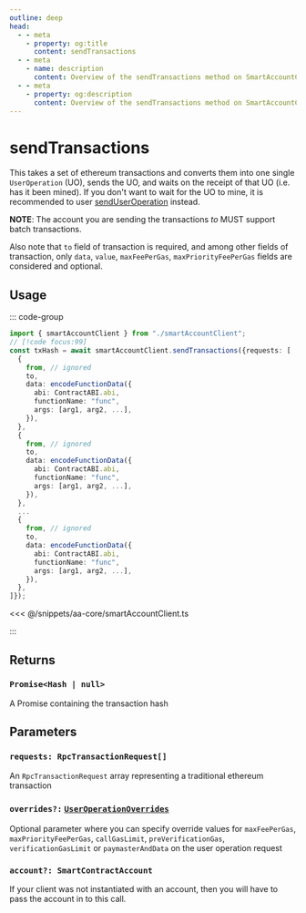 ```yaml
---
outline: deep
head:
  - - meta
    - property: og:title
      content: sendTransactions
  - - meta
    - name: description
      content: Overview of the sendTransactions method on SmartAccountClient
  - - meta
    - property: og:description
      content: Overview of the sendTransactions method on SmartAccountClient
---
```


# sendTransactions

This takes a set of ethereum transactions and converts them into one single `UserOperation` (UO), sends the UO, and waits on the receipt of that UO (i.e. has it been mined). If you don't want to wait for the UO to mine, it is recommended to user [sendUserOperation](./sendUserOperation) instead.

**NOTE**: The account you are sending the transactions _to_ MUST support batch transactions.

Also note that `to` field of transaction is required, and among other fields of transaction, only `data`, `value`, `maxFeePerGas`, `maxPriorityFeePerGas` fields are considered and optional.

## Usage

::: code-group

```ts [example.ts]
import { smartAccountClient } from "./smartAccountClient";
// [!code focus:99]
const txHash = await smartAccountClient.sendTransactions({requests: [
  {
    from, // ignored
    to,
    data: encodeFunctionData({
      abi: ContractABI.abi,
      functionName: "func",
      args: [arg1, arg2, ...],
    }),
  },
  {
    from, // ignored
    to,
    data: encodeFunctionData({
      abi: ContractABI.abi,
      functionName: "func",
      args: [arg1, arg2, ...],
    }),
  },
  ...
  {
    from, // ignored
    to,
    data: encodeFunctionData({
      abi: ContractABI.abi,
      functionName: "func",
      args: [arg1, arg2, ...],
    }),
  },
]});
```

<<< @/snippets/aa-core/smartAccountClient.ts

:::

## Returns

### `Promise<Hash | null>`

A Promise containing the transaction hash

## Parameters

### `requests: RpcTransactionRequest[]`

An `RpcTransactionRequest` array representing a traditional ethereum transaction

### `overrides?:` [`UserOperationOverrides`](/packages/aa-core/smart-account-client/types/userOperationOverrides.md)

Optional parameter where you can specify override values for `maxFeePerGas`, `maxPriorityFeePerGas`, `callGasLimit`, `preVerificationGas`, `verificationGasLimit` or `paymasterAndData` on the user operation request

### `account?: SmartContractAccount`

If your client was not instantiated with an account, then you will have to pass the account in to this call.
